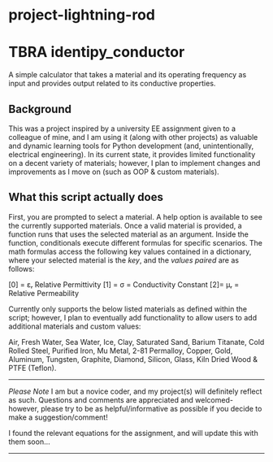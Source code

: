 # project-lightning-rod
# TBRA identipy_conductor


A simple calculator that takes a material and its operating frequency as input and provides output related to its conductive properties.


Background
----------
This was a project inspired by a university EE assignment given to a colleague of mine, and I am using it (along with other projects) as valuable and dynamic learning tools for Python development (and, unintentionally, electrical engineering).
In its current state, it provides limited functionality on a decent variety of materials; however, I plan to implement changes and improvements as I move on (such as OOP & custom materials).


What this script actually does
------------------------------

First, you are prompted to select a material. A help option is available to see the currently supported materials.
Once a valid material is provided, a function runs that uses the selected material as an argument. Inside the function, conditionals execute different formulas for specific scenarios. The math formulas access the following key values contained in a dictionary, where your selected material is the *key*, and the *values paired* are as follows:

[0] = εᵣ Relative Permittivity
[1] = σ = Conductivity Constant
[2]= μᵣ = Relative Permeability

Currently only supports the below listed materials as defined within the script; however, I plan to eventually add functionality to allow users to add additional materials and custom values:

   Air, Fresh Water, Sea Water, Ice, Clay, Saturated Sand, Barium Titanate, Cold Rolled Steel, Purified Iron, Mu Metal, 2-81
   Permalloy, Copper, Gold, Aluminum, Tungsten, Graphite, Diamond, Silicon, Glass, Kiln Dried Wood & PTFE (Teflon).


***
*Please Note*
I am but a novice coder, and my project(s) will definitely reflect as such.
Questions and comments are appreciated and welcomed- however, please try to be as helpful/informative as possible if you decide to make a suggestion/comment!

I found the relevant equations for the assignment, and will update this with them soon...
***
